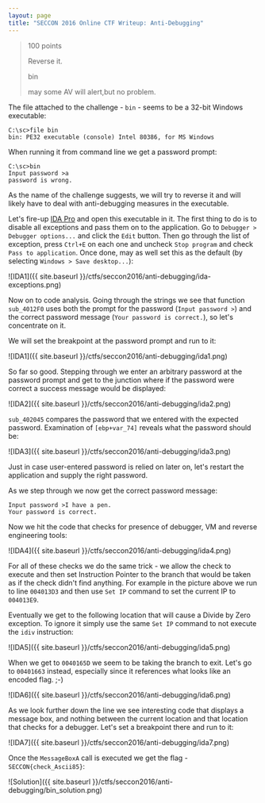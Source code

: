 ```yaml
---
layout: page
title: "SECCON 2016 Online CTF Writeup: Anti-Debugging"
---
```


> 100 points
> 
> Reverse it.
>
> bin
>
> may some AV will alert,but no problem.

The file attached to the challenge - ```bin``` - seems to be a 32-bit Windows executable:

```
C:\sc>file bin
bin: PE32 executable (console) Intel 80386, for MS Windows
```

When running it from command line we get a password prompt:

```
C:\sc>bin
Input password >a
password is wrong.
```

As the name of the challenge suggests, we will try to reverse it and will likely have to deal with anti-debugging measures in the executable.

Let's fire-up [IDA Pro](https://www.hex-rays.com/products/ida/support/download_freeware.shtml) and open this executable in it. The first thing to do is to disable all exceptions and pass them on to the application. Go to ```Debugger > Debugger options...``` and click the ```Edit``` button. Then go through the list of exception, press ```Ctrl+E``` on each one and uncheck ```Stop program``` and check ```Pass to application```. Once done, may as well set this as the default (by selecting ```Windows > Save desktop...```):

![IDA1]({{ site.baseurl }}/ctfs/seccon2016/anti-debugging/ida-exceptions.png)

Now on to code analysis. Going through the strings we see that function ```sub_4012F0``` uses both the prompt for the password (```Input password >```) and the correct password message (```Your password is correct.```), so let's concentrate on it.

We will set the breakpoint at the password prompt and run to it:

![IDA1]({{ site.baseurl }}/ctfs/seccon2016/anti-debugging/ida1.png)

So far so good. Stepping through we enter an arbitrary password at the password prompt and get to the junction where if the password were correct a success message would be displayed:

![IDA2]({{ site.baseurl }}/ctfs/seccon2016/anti-debugging/ida2.png)

```sub_402045``` compares the password that we entered with the expected password. Examination of ```[ebp+var_74]``` reveals what the password should be:

![IDA3]({{ site.baseurl }}/ctfs/seccon2016/anti-debugging/ida3.png)

Just in case user-entered password is relied on later on, let's restart the application and supply the right password.

As we step through we now get the correct password message:

```
Input password >I have a pen.
Your password is correct.
```

Now we hit the code that checks for presence of debugger, VM and reverse engineering tools:

![IDA4]({{ site.baseurl }}/ctfs/seccon2016/anti-debugging/ida4.png)

For all of these checks we do the same trick - we allow the check to execute and then set Instruction Pointer to the branch that would be taken as if the check didn't find anything. For example in the picture above we run to line ```004013D3``` and then use ```Set IP``` command to set the current IP to ```004013E9```.

Eventually we get to the following location that will cause a Divide by Zero exception. To ignore it simply use the same ```Set IP``` command to not execute the ```idiv``` instruction:

![IDA5]({{ site.baseurl }}/ctfs/seccon2016/anti-debugging/ida5.png)

When we get to ```0040165D``` we seem to be taking the branch to exit. Let's go to ```00401663``` instead, especially since it references what looks like an encoded flag. ;-)

![IDA6]({{ site.baseurl }}/ctfs/seccon2016/anti-debugging/ida6.png)

As we look further down the line we see interesting code that displays a message box, and nothing between the current location and that location that checks for a debugger. Let's set a breakpoint there and run to it:

![IDA7]({{ site.baseurl }}/ctfs/seccon2016/anti-debugging/ida7.png)

Once the ```MessageBoxA``` call is executed we get the flag - ```SECCON{check_Ascii85}```:

![Solution]({{ site.baseurl }}/ctfs/seccon2016/anti-debugging/bin_solution.png)
